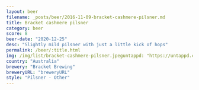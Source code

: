```yaml
---
layout: beer
filename: _posts/beer/2016-11-09-bracket-cashmere-pilsner.md
title: Bracket cashmere pilsner
category: beer
score: 8
beer-date: "2020-12-25"
desc: "Slightly mild pilsner with just a little kick of hops"
permalink: /beer/:title.html
img: /img/list/bracket-cashmere-pilsner.jpeguntappd: "https://untappd.com/b/bracket-brewing-cashmere-pilsner/3991082"
country: "Australia"
brewery: "Bracket Brewing"
breweryURL: "breweryURL"
style: "Pilsner - Other"
---
```

